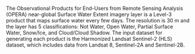 The Observational Products for End-Users from Remote Sensing Analysis (OPERA) near-global Surface Water Extent imagery layer is a Level-3 product that maps surface water every few days. The resolution is 30 m and the layer has 5 classifications: Not Water, Open Water, Partial Surface Water, Snow/Ice, and Cloud/Cloud Shadow. The input dataset for generating each product is the Harmonized Landsat Sentinel-2 (HLS) dataset, which includes data from Landsat 8, Sentinel-2A and Sentinel-2B.